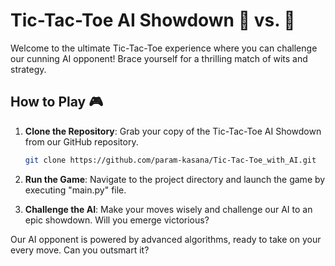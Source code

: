# Tic-Tac-Toe AI Showdown 🤖 vs. 👤

Welcome to the ultimate Tic-Tac-Toe experience where you can challenge our cunning AI opponent! Brace yourself for a thrilling match of wits and strategy.
  
## How to Play 🎮

1. **Clone the Repository**: Grab your copy of the Tic-Tac-Toe AI Showdown from our GitHub repository.

    ```bash
    git clone https://github.com/param-kasana/Tic-Tac-Toe_with_AI.git
    ```

2. **Run the Game**: Navigate to the project directory and launch the game by executing "main.py" file.


3. **Challenge the AI**: Make your moves wisely and challenge our AI to an epic showdown. Will you emerge victorious?

Our AI opponent is powered by advanced algorithms, ready to take on your every move. Can you outsmart it?
